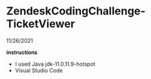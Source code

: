 # ZendeskCodingChallenge-TicketViewer
11/26/2021

**instructions** <br />
- I used Java jdk-11.0.11.9-hotspot
- Visual Studio Code

